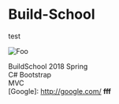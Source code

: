 # Build-School
test  

![Foo](https://markdown.tw/images/208x128.png "MarkDown")

BuildSchool 2018 Spring  
C# Bootstrap  
MVC  
[Google]: http://google.com/
**fff**
